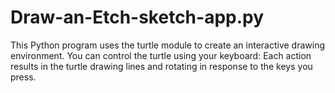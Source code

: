 # Draw-an-Etch-sketch-app.py
This Python program uses the turtle module to create an interactive drawing environment. You can control the turtle using your keyboard: Each action results in the turtle drawing lines and rotating in response to the keys you press.
